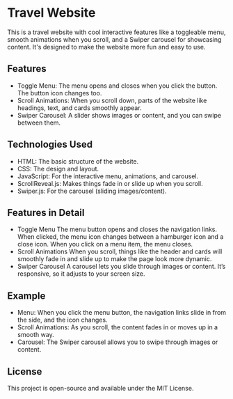 # Travel Website
This is a travel website with cool interactive features like a toggleable menu, smooth animations when you scroll, and a Swiper carousel for showcasing content.
It's designed to make the website more fun and easy to use.

## Features
- Toggle Menu: The menu opens and closes when you click the button. The button icon changes too.
- Scroll Animations: When you scroll down, parts of the website like headings, text, and cards smoothly appear.
- Swiper Carousel: A slider shows images or content, and you can swipe between them.

## Technologies Used
- HTML: The basic structure of the website.
- CSS: The design and layout.
- JavaScript: For the interactive menu, animations, and carousel.
- ScrollReveal.js: Makes things fade in or slide up when you scroll.
- Swiper.js: For the carousel (sliding images/content).

## Features in Detail
- Toggle Menu
The menu button opens and closes the navigation links. When clicked, the menu icon changes between a hamburger icon and a close icon.
When you click on a menu item, the menu closes.
- Scroll Animations
When you scroll, things like the header and cards will smoothly fade in and slide up to make the page look more dynamic.
- Swiper Carousel
A carousel lets you slide through images or content. It’s responsive, so it adjusts to your screen size.

## Example 
- Menu: When you click the menu button, the navigation links slide in from the side, and the icon changes.
- Scroll Animations: As you scroll, the content fades in or moves up in a smooth way.
- Carousel: The Swiper carousel allows you to swipe through images or content.

## License
This project is open-source and available under the MIT License.
